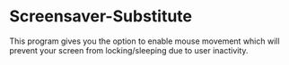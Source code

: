 Screensaver-Substitute
======================

This program gives you the option to enable mouse movement which will prevent your screen from locking/sleeping due to user inactivity.
